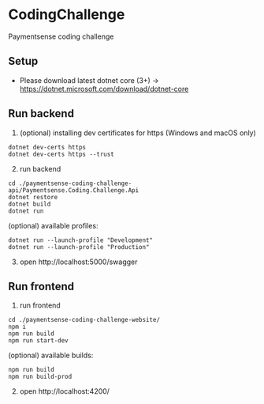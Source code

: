 # CodingChallenge

Paymentsense coding challenge

## Setup

- Please download latest dotnet core (3+) -> https://dotnet.microsoft.com/download/dotnet-core

## Run backend

1. (optional) installing dev certificates for https (Windows and macOS only)

```
dotnet dev-certs https
dotnet dev-certs https --trust
```

2. run backend

```
cd ./paymentsense-coding-challenge-api/Paymentsense.Coding.Challenge.Api
dotnet restore
dotnet build
dotnet run
```

(optional) available profiles:

```
dotnet run --launch-profile "Development"
dotnet run --launch-profile "Production"
```

3. open http://localhost:5000/swagger

## Run frontend

1. run frontend

```
cd ./paymentsense-coding-challenge-website/
npm i
npm run build
npm run start-dev
```

(optional) available builds:

```
npm run build
npm run build-prod
```

2. open http://localhost:4200/
